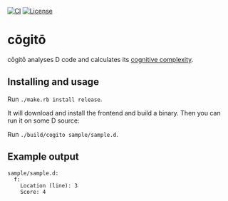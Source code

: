 [![CI](https://github.com/funkwerk/cogito/workflows/CI/badge.svg)](https://github.com/funkwerk/cogito/actions?query=workflow%3ACI)
[![License](https://img.shields.io/badge/license-MPL_2.0-blue.svg)](https://raw.githubusercontent.com/funkwerk/mocked/master/LICENSE)

# cōgitō

cōgitō analyses D code and calculates its [cognitive complexity].

## Installing and usage

Run `./make.rb install release`.

It will download and install the frontend and build a binary.
Then you can run it on some D source:

Run `./build/cogito sample/sample.d`.

## Example output

```
sample/sample.d:
  f:
    Location (line): 3
    Score: 4
```

[cognitive complexity]: https://sonarsource.com/docs/CognitiveComplexity.pdf
